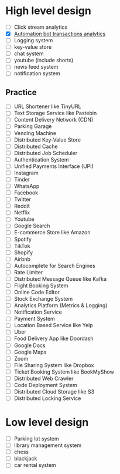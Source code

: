 # High level design

- [ ] Click stream analytics
- [x] [Automation bot transactions analytics](https://app.diagrams.net/#Hnaman09%2FSystemDesign%2Fmain%2FHLD%2FBot_Transactions.drawio)
- [ ] Logging system
- [ ] key-value store
- [ ] chat system
- [ ] youtube (include shorts)
- [ ] news feed system
- [ ] notification system

## Practice
- [ ] URL Shortener like TinyURL
- [ ] Text Storage Service like Pastebin
- [ ] Content Delivery Network (CDN)
- [ ] Parking Garage
- [ ] Vending Machine
- [ ] Distributed Key-Value Store
- [ ] Distributed Cache
- [ ] Distributed Job Scheduler
- [ ] Authentication System
- [ ] Unified Payments Interface (UPI)
- [ ] Instagram
- [ ] Tinder
- [ ] WhatsApp
- [ ] Facebook
- [ ] Twitter
- [ ] Reddit
- [ ] Netflix
- [ ] Youtube
- [ ] Google Search
- [ ] E-commerce Store like Amazon
- [ ] Spotify
- [ ] TikTok
- [ ] Shopify
- [ ] Airbnb
- [ ] Autocomplete for Search Engines
- [ ] Rate Limiter
- [ ] Distributed Message Queue like Kafka
- [ ] Flight Booking System
- [ ] Online Code Editor
- [ ] Stock Exchange System
- [ ] Analytics Platform (Metrics & Logging)
- [ ] Notification Service
- [ ] Payment System
- [ ] Location Based Service like Yelp
- [ ] Uber
- [ ] Food Delivery App like Doordash
- [ ] Google Docs
- [ ] Google Maps
- [ ] Zoom
- [ ] File Sharing System like Dropbox
- [ ] Ticket Booking System like BookMyShow
- [ ] Distributed Web Crawler
- [ ] Code Deployment System
- [ ] Distributed Cloud Storage like S3
- [ ] Distributed Locking Service

# Low level design
- [ ] Parking lot system
- [ ] library management system
- [ ] chess
- [ ] blackjack
- [ ] car rental system
